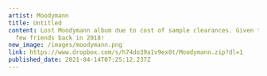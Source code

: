 ```yaml
---
artist: Moodymann
title: Untitled
content: Lost Moodymann album due to cost of sample clearances. Given to only a
  few friends back in 2018!
new_image: /images/moodymann.png
link: https://www.dropbox.com/s/h74do39a1v9ex8t/Moodymann.zip?dl=1
published_date: 2021-04-14T07:25:12.237Z
---
```

